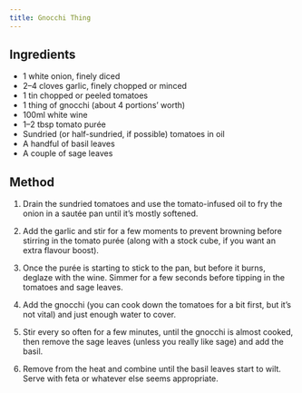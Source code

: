 ```yaml
---
title: Gnocchi Thing
---
```

## Ingredients

- 1 white onion, finely diced
- 2–4 cloves garlic, finely chopped or minced
- 1 tin chopped or peeled tomatoes
- 1 thing of gnocchi (about 4 portions’ worth)
- 100ml white wine
- 1–2 tbsp tomato purée
- Sundried (or half-sundried, if possible) tomatoes in oil
- A handful of basil leaves
- A couple of sage leaves

## Method

1. Drain the sundried tomatoes and use the tomato-infused oil to fry the onion in a sautée pan until it’s mostly softened.

2. Add the garlic and stir for a few moments to prevent browning before stirring in the tomato purée (along with a stock cube, if you want an extra flavour boost).

3. Once the purée is starting to stick to the pan, but before it burns, deglaze with the wine. Simmer for a few seconds before tipping in the tomatoes and sage leaves.

4. Add the gnocchi (you can cook down the tomatoes for a bit first, but it’s not vital) and just enough water to cover.

5. Stir every so often for a few minutes, until the gnocchi is almost cooked, then remove the sage leaves (unless you really like sage) and add the basil.

6. Remove from the heat and combine until the basil leaves start to wilt. Serve with feta or whatever else seems appropriate.